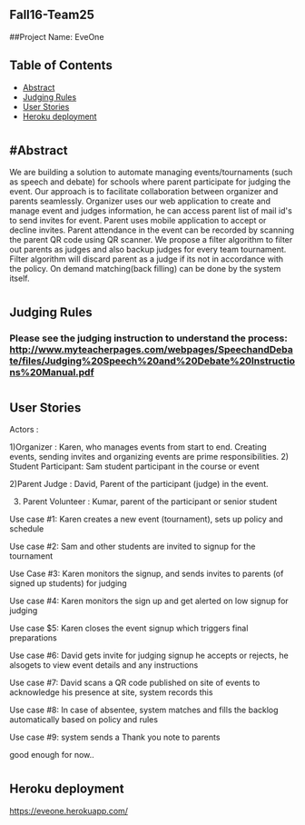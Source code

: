 ## Fall16-Team25

##Project Name: EveOne

Table of Contents
-----------------

- [Abstract](#abstract)
- [Judging Rules](#judging-rules)
- [User Stories](#user-stories)
- [Heroku deployment](#heroku-deployment) 

#
#
#

#Abstract
--------

We are building a solution to automate managing events/tournaments (such as speech and debate) for schools where parent participate for judging the event.
Our approach is to facilitate collaboration between organizer and parents seamlessly. Organizer uses our web application to create and manage event and judges information, he can access parent list of mail id's to send invites for event. Parent uses mobile application to accept or decline invites. Parent attendance in the event can be recorded by scanning the parent QR code using QR scanner. We propose a filter algorithm to filter out parents as judges and also backup judges for every team tournament. Filter algorithm will discard parent as a judge if its not in accordance with the policy. On demand matching(back filling)  can be done by the system itself.

#
#
Judging Rules
--------------

### Please see the judging instruction to understand the process: http://www.myteacherpages.com/webpages/SpeechandDebate/files/Judging%20Speech%20and%20Debate%20Instructions%20Manual.pdf

#
#

User Stories
------------

Actors :

1)Organizer	: 	Karen, who manages events from start to end. Creating events, sending invites and 
				organizing events are prime responsibilities.
2) Student Participant: Sam student participant in the course or event

2)Parent Judge	: 	David, Parent of the participant (judge) in the event.

3) Parent Volunteer : Kumar, parent of the participant or senior student 


Use case #1: Karen creates a new event (tournament), sets up policy and schedule 

Use case #2: Sam and other students are invited to signup for the tournament 

Use Case #3:  Karen monitors the signup, and sends invites to parents (of signed up students) for judging

Use case #4: Karen monitors the sign up and get alerted on low signup for judging 

Use case $5: Karen closes the event signup which triggers final preparations

Use case #6: David gets invite for judging signup he accepts or rejects, he alsogets to view event details and any instructions 

Use case #7: David scans a QR code published on site of events to acknowledge his presence at site, system records this

Use case #8: In case of absentee, system matches and fills the backlog automatically based on policy and rules

Use case #9: system sends a Thank you note to parents 

good enough for now.. 


#
#



Heroku deployment
-----------------

https://eveone.herokuapp.com/




